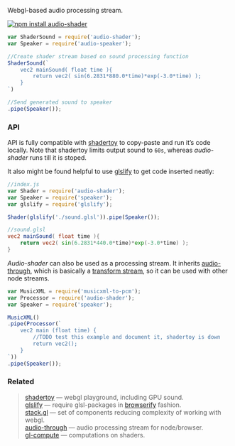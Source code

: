 Webgl-based audio processing stream.

[![npm install audio-shader](https://nodei.co/npm/audio-shader.png?mini=true)](https://npmjs.org/package/audio-shader/)

```js
var ShaderSound = require('audio-shader');
var Speaker = require('audio-speaker');

//Create shader stream based on sound processing function
ShaderSound(`
	vec2 mainSound( float time ){
		return vec2( sin(6.2831*880.0*time)*exp(-3.0*time) );
	}
`)

//Send generated sound to speaker
.pipe(Speaker());
```

### API

API is fully compatible with [shadertoy](https://www.shadertoy.com/) to copy-paste and run it’s code locally. Note that shadertoy limits output sound to `60s`, whereas _audio-shader_ runs till it is stoped.

It also might be found helpful to use [glslify](https://www.npmjs.com/package/glslify) to get code inserted neatly:

```js
//index.js
var Shader = require('audio-shader');
var Speaker = require('speaker');
var glslify = require('glslify');

Shader(glslify('./sound.glsl')).pipe(Speaker());
```

```glsl
//sound.glsl
vec2 mainSound( float time ){
	return vec2( sin(6.2831*440.0*time)*exp(-3.0*time) );
}
```

_Audio-shader_ can also be used as a processing stream. It inherits [audio-through](https://github.com/audio-lab/audio-through), which is basically a [transform stream](https://nodejs.org/api/stream.html#stream_class_stream_transform), so it can be used with other node streams.

```js
var MusicXML = require('musicxml-to-pcm');
var Processor = require('audio-shader');
var Speaker = require('speaker');

MusicXML()
.pipe(Processor(`
	vec2 main (float time) {
		//TODO test this example and document it, shadertoy is down
		return vec2();
	}
`))
.pipe(Speaker());
```


### Related

> [shadertoy](https://www.shadertoy.com) — webgl playground, including GPU sound.<br/>
> [glslify](https://www.npmjs.com/package/glslify) — require glsl-packages in [browserify](https://npmjs.org/package/browserify) fashion.<br/>
> [stack.gl](http://stack.gl) — set of components reducing complexity of working with webgl.<br/>
> [audio-through](https://github.com/audio-lab/audio-through) — audio processing stream for node/browser.<br/>
> [gl-compute](https://www.npmjs.com/package/gl-compute) — computations on shaders.<br/>